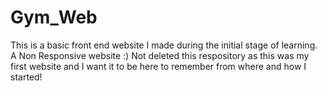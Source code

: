 # Gym_Web
This is a basic front end website I made during the initial stage of learning. 
A Non Responsive website :)
Not deleted this respository as this was my first website and I want it to be here to remember from where and how I started!
